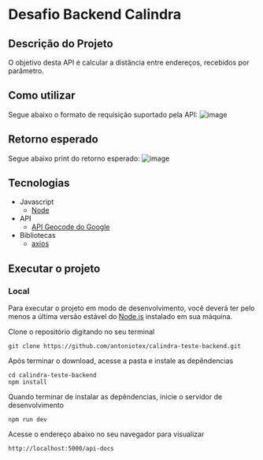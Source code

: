 # Desafio Backend Calindra

## Descrição do Projeto
O objetivo desta API é calcular a distância entre endereços, recebidos por parâmetro.

## Como utilizar
Segue abaixo o formato de requisição suportado pela API:
![image](https://user-images.githubusercontent.com/26071112/102423083-f297e180-3fe6-11eb-9e95-6b7101bd872d.png)

## Retorno esperado
Segue abaixo print do retorno esperado:
![image](https://user-images.githubusercontent.com/26071112/102423309-85d11700-3fe7-11eb-8f9d-a6e299093490.png)

## Tecnologias
+ Javascript
    + [Node](https://nodejs.org/en/)
+ API
    + [API Geocode do Google](https://developers.google.com/maps/documentation/geocoding/start)
+ Bibliotecas
    + [axios](https://github.com/axios/axios)

## Executar o projeto
### Local
Para executar o projeto em modo de desenvolvimento, você deverá ter pelo menos a última versão estável do [Node.js](https://nodejs.org/en/download/) instalado em sua máquina.

Clone o repositório digitando no seu terminal
```
git clone https://github.com/antoniotex/calindra-teste-backend.git
```

Após terminar o download, acesse a pasta e instale as depêndencias
```
cd calindra-teste-backend
npm install
```

Quando terminar de instalar as depêndencias, inicie o servidor de desenvolvimento
```
npm run dev
```
Acesse o endereço abaixo no seu navegador para visualizar
```
http://localhost:5000/api-docs
```


